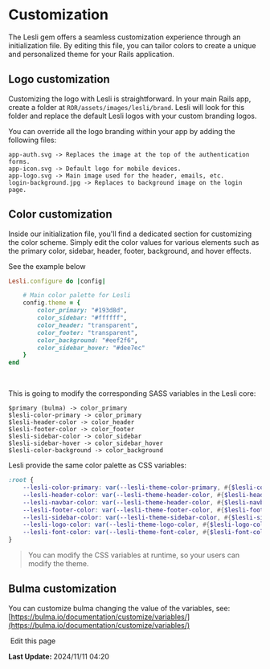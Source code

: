 # Customization

The Lesli gem offers a seamless customization experience through an initialization file. By editing this file, you can tailor colors to create a unique and personalized theme for your Rails application.

## Logo customization 
Customizing the logo with Lesli is straightforward. In your main Rails app, create a folder at `ROR/assets/images/lesli/brand`. Lesli will look for this folder and replace the default Lesli logos with your custom branding logos.

You can override all the logo branding within your app by adding the following files:

```text
app-auth.svg -> Replaces the image at the top of the authentication forms.
app-icon.svg -> Default logo for mobile devices.
app-logo.svg -> Main image used for the header, emails, etc.
login-background.jpg -> Replaces to background image on the login page.
```


## Color customization 
Inside our initialization file, you'll find a dedicated section for customizing the color scheme. Simply edit the color values for various elements such as the primary color, sidebar, header, footer, background, and hover effects.

See the example below

```ruby 
Lesli.configure do |config|

    # Main color palette for Lesli
    config.theme = {
        color_primary: "#193d8d",
        color_sidebar: "#ffffff",
        color_header: "transparent",
        color_footer: "transparent",
        color_background: "#eef2f6",
        color_sidebar_hover: "#dee7ec"
    }
end
```

<br>

This is going to modify the corresponding SASS variables in the Lesli core:

```
$primary (bulma) -> color_primary 
$lesli-color-primary -> color_primary 
$lesli-header-color -> color_header 
$lesli-footer-color -> color_footer 
$lesli-sidebar-color -> color_sidebar 
$lesli-sidebar-hover -> color_sidebar_hover 
$lesli-color-background -> color_background 
```

Lesli provide the same color palette as CSS variables:

```scss
:root {
    --lesli-color-primary: var(--lesli-theme-color-primary, #{$lesli-color-primary});    
    --lesli-header-color: var(--lesli-theme-header-color, #{$lesli-header-color});
    --lesli-navbar-color: var(--lesli-theme-header-color, #{$lesli-navbar-color});    
    --lesli-footer-color: var(--lesli-theme-footer-color, #{$lesli-footer-color});
    --lesli-sidebar-color: var(--lesli-theme-sidebar-color, #{$lesli-sidebar-color});
    --lesli-logo-color: var(--lesli-theme-logo-color, #{$lesli-logo-color});
    --lesli-font-color: var(--lesli-theme-font-color, #{$lesli-font-color});
}
```

> You can modify the CSS variables at runtime, so your users can modify the theme.

## Bulma customization 
You can customize bulma changing the value of the variables, see: [https://bulma.io/documentation/customize/variables/](https://bulma.io/documentation/customize/variables/)
<section class="lesli-documentation-footer">
    <p><a><i class="ri-external-link-fill"></i>&nbsp;Edit this page</a><p/>
    <p><b>Last Update: </b>2024/11/11 04:20</p>
</section>
<!-- This code was automatically generated -->
<!-- to update this docs please run rake docs:build -->
